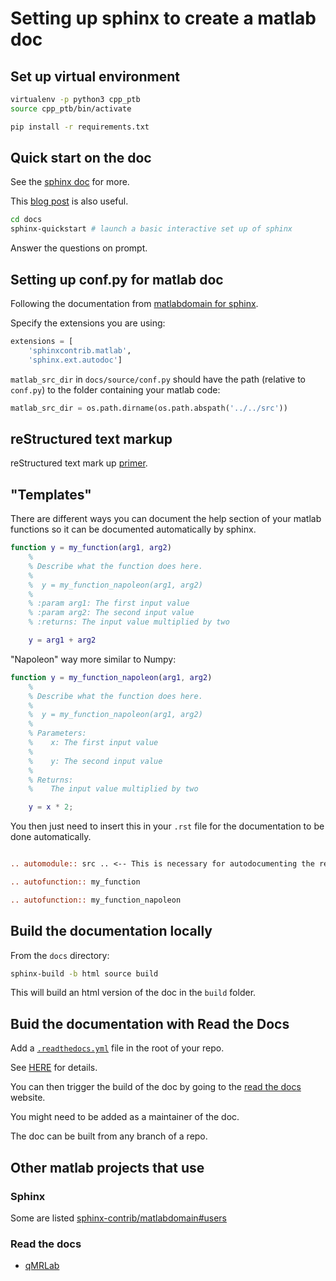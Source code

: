 # Setting up sphinx to create a matlab doc

## Set up virtual environment

```bash
virtualenv -p python3 cpp_ptb
source cpp_ptb/bin/activate

pip install -r requirements.txt
```

## Quick start on the doc

See the [sphinx doc](https://www.sphinx-doc.org/en/master/usage/quickstart.html)
for more.

This
[blog post](https://medium.com/@richdayandnight/a-simple-tutorial-on-how-to-document-your-python-project-using-sphinx-and-rinohtype-177c22a15b5b)
is also useful.

```bash
cd docs
sphinx-quickstart # launch a basic interactive set up of sphinx
```

Answer the questions on prompt.

## Setting up conf.py for matlab doc

Following the documentation from
[matlabdomain for sphinx](https://github.com/sphinx-contrib/matlabdomain).

Specify the extensions you are using:

```python
extensions = [
    'sphinxcontrib.matlab',
    'sphinx.ext.autodoc']
```

`matlab_src_dir` in `docs/source/conf.py` should have the path (relative to `conf.py`)
to the folder containing your matlab code:

```python
matlab_src_dir = os.path.dirname(os.path.abspath('../../src'))
```

## reStructured text markup

reStructured text mark up
[primer](https://www.sphinx-doc.org/en/master/usage/restructuredtext/basics.html).

## "Templates"

There are different ways you can document the help section of your matlab
functions so it can be documented automatically by sphinx.

```matlab
function y = my_function(arg1, arg2)
    %
    % Describe what the function does here.
    %
    %  y = my_function_napoleon(arg1, arg2)
    %
    % :param arg1: The first input value
    % :param arg2: The second input value
    % :returns: The input value multiplied by two

    y = arg1 + arg2
```

"Napoleon" way more similar to Numpy:

```matlab
function y = my_function_napoleon(arg1, arg2)
    %
    % Describe what the function does here.
    %
    %  y = my_function_napoleon(arg1, arg2)
    %
    % Parameters:
    %    x: The first input value
    %
    %    y: The second input value
    %
    % Returns:
    %    The input value multiplied by two

    y = x * 2;
```

You then just need to insert this in your `.rst` file for the documentation to
be done automatically.

```rst

.. automodule:: src .. <-- This is necessary for autodocumenting the rest

.. autofunction:: my_function

.. autofunction:: my_function_napoleon
```

## Build the documentation locally

From the `docs` directory:

```bash
sphinx-build -b html source build
```

This will build an html version of the doc in the `build` folder.

## Buid the documentation with Read the Docs

Add a [`.readthedocs.yml`](../.readthedocs.yml) file in the root of your repo.

See [HERE](https://docs.readthedocs.io/en/stable/config-file/v2.html) for
details.

You can then trigger the build of the doc by going to the [read the docs](https://readthedocs.org)
website.

You might need to be added as a maintainer of the doc.

The doc can be built from any branch of a repo.

<!-- TODO -->

## Other matlab projects that use

### Sphinx

Some are listed
[sphinx-contrib/matlabdomain#users](https://github.com/sphinx-contrib/matlabdomain#users)

### Read the docs

- [qMRLab](https://github.com/qMRLab/qMRLab/wiki/Guideline:-Generating-Documentation)
